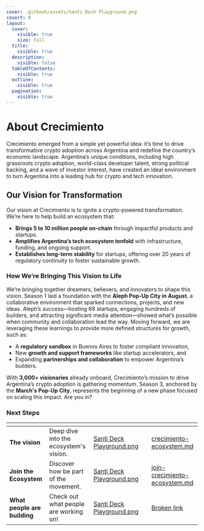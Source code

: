 ```yaml
---
cover: .gitbook/assets/Santi Deck Playground.png
coverY: 0
layout:
  cover:
    visible: true
    size: full
  title:
    visible: true
  description:
    visible: false
  tableOfContents:
    visible: true
  outline:
    visible: true
  pagination:
    visible: true
---
```


# About Crecimiento

Crecimiento emerged from a simple yet powerful idea: it’s time to drive transformative crypto adoption across Argentina and redefine the country’s economic landscape. Argentina’s unique conditions, including high grassroots crypto adoption, world-class developer talent, strong political backing, and a wave of investor interest, have created an ideal environment to turn Argentina into a leading hub for crypto and tech innovation.

## Our Vision for Transformation

Our vision at Crecimiento is to ignite a crypto-powered transformation. We’re here to help build an ecosystem that:

* **Brings 5 to 10 million people on-chain** through impactful products and startups.
* **Amplifies Argentina’s tech ecosystem tenfold** with infrastructure, funding, and ongoing support.
* **Establishes long-term stability** for startups, offering over 20 years of regulatory continuity to foster sustainable growth.

### How We’re Bringing This Vision to Life

We’re bringing together dreamers, believers, and innovators to shape this vision. Season 1 laid a foundation with the **Aleph Pop-Up City in August**, a collaborative environment that sparked connections, projects, and new ideas. Aleph’s success—hosting 68 startups, engaging hundreds of builders, and attracting significant media attention—showed what’s possible when community and collaboration lead the way. Moving forward, we are leveraging these learnings to provide more defined structures for growth, such as:

* A **regulatory sandbox** in Buenos Aires to foster compliant innovation,
* New **growth and support frameworks** like startup accelerators, and
* Expanding **partnerships and collaboration** to empower Argentina’s builders.

With **3,000+ visionaries** already onboard, Crecimiento’s mission to drive Argentina’s crypto adoption is gathering momentum. Season 3, anchored by the **March's Pop-Up City**, represents the beginning of a new phase focused on scaling this impact. Are you in?



### Next Steps

<table data-view="cards"><thead><tr><th></th><th></th><th data-hidden data-card-cover data-type="files"></th><th data-hidden></th><th data-hidden data-card-target data-type="content-ref"></th></tr></thead><tbody><tr><td><strong>The vision</strong></td><td>Deep dive into the ecosystem's vision.</td><td><a href=".gitbook/assets/Santi Deck Playground.png">Santi Deck Playground.png</a></td><td></td><td><a href="crecimiento-ecosystem.md">crecimiento-ecosystem.md</a></td></tr><tr><td><strong>Join the Ecosystem</strong></td><td>Discover how be part of the movement.</td><td><a href=".gitbook/assets/Santi Deck Playground.png">Santi Deck Playground.png</a></td><td></td><td><a href="join-crecimiento-ecosystem.md">join-crecimiento-ecosystem.md</a></td></tr><tr><td><strong>What people are building</strong></td><td>Check out what people are working on!</td><td><a href=".gitbook/assets/Santi Deck Playground.png">Santi Deck Playground.png</a></td><td></td><td><a href="broken-reference">Broken link</a></td></tr></tbody></table>


